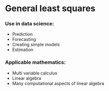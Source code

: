 # General least squares

### Use in data science:

* Prediction
* Forecasting 
* Creating simple models
* Estimation

### Applicable mathematics:

* Multi variable calculus
* Linear algebra
* Many computational aspects of linear algebra
